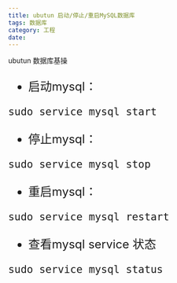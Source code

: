 ```yaml
---
title: ubutun 启动/停止/重启MySQL数据库  
tags: 数据库
category: 工程
date: 
---
```


ubutun 数据库基操

<!--more-->



<font size=5> 

- 启动mysql：

```mysql
sudo service mysql start
```



- 停止mysql：

```mysql
sudo service mysql stop
```

- 重启mysql：

```mysql
sudo service mysql restart
```

- 查看mysql service 状态

```mysql
sudo service mysql status
```

